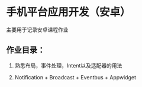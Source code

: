 # 手机平台应用开发（安卓）

主要用于记录安卓课程作业

## 作业目录：

1. 熟悉布局，事件处理，Intent以及适配器的用法

2. Notification + Broadcast + Eventbus + Appwidget
